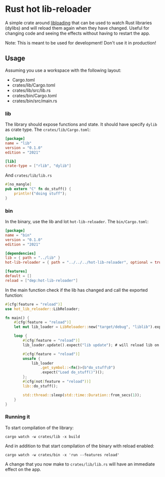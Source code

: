 # Rust hot lib-reloader

A simple crate around [libloading](https://crates.io/crates/libloading) that can be used to watch Rust libraries (dylibs) and will reload them again when they have changed.
Useful for changing code and seeing the effects without having to restart the app.

Note: This is meant to be used for development! Don't use it in production!

## Usage

Assuming you use a workspace with the following layout:

- Cargo.toml
- crates/lib/Cargo.toml
- crates/lib/src/lib.rs
- crates/bin/Cargo.toml
- crates/bin/src/main.rs

### lib

The library should expose functions and state. It should have specify `dylib` as crate type. The `crates/lib/Cargo.toml`:

```toml
[package]
name = "lib"
version = "0.1.0"
edition = "2021"

[lib]
crate-type = ["rlib", "dylib"]
```

And `crates/lib/lib.rs`

```rust
#[no_mangle]
pub extern "C" fn do_stuff() {
    println!("doing stuff");
}
```

### bin

In the binary, use the lib and lot `hot-lib-reloader`. The `bin/Cargo.toml`:

```toml
[package]
name = "bin"
version = "0.1.0"
edition = "2021"

[dependencies]
lib = { path = "../lib" }
hot-lib-reloader = { path = "../../../hot-lib-reloader", optional = true }

[features]
default = []
reload = ["dep:hot-lib-reloader"]
```

In the main function check if the lib has changed and call the exported function:

```rust
#[cfg(feature = "reload")]
use hot_lib_reloader::LibReloader;

fn main() {
    #[cfg(feature = "reload")]
    let mut lib_loader = LibReloader::new("target/debug", "liblib").expect("initial load the lib");

    loop {
        #[cfg(feature = "reload")]
        lib_loader.update().expect("lib update"); # will reload lib on change

        #[cfg(feature = "reload")]
        unsafe {
            lib_loader
                .get_symbol::<fn()>(b"do_stuff\0")
                .expect("Load do_stuff()")();
        };
        #[cfg(not(feature = "reload"))]
        lib::do_stuff();

        std::thread::sleep(std::time::Duration::from_secs(1));
    }
}
```

### Running it

To start compilation of the library:

```shell
cargo watch -w crates/lib -x build
```

And in addition to that start compilation of the binary with reload enabled:

```shell
cargo watch -w crates/bin -x 'run --features reload'
```

A change that you now make to `crates/lib/lib.rs` will have an immediate effect on the app.
